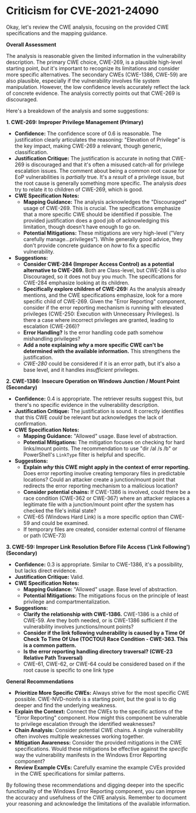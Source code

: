 # Criticism for CVE-2021-24090

Okay, let's review the CWE analysis, focusing on the provided CWE specifications and the mapping guidance.

**Overall Assessment**

The analysis is reasonable given the limited information in the vulnerability description. The primary CWE choice, CWE-269, is a plausible high-level starting point, *but* it's important to recognize its limitations and consider more specific alternatives. The secondary CWEs (CWE-1386, CWE-59) are also plausible, especially if the vulnerability involves file system manipulation. However, the low confidence levels accurately reflect the lack of concrete evidence.  The analysis correctly points out that CWE-269 is discouraged.

Here's a breakdown of the analysis and some suggestions:

**1. CWE-269: Improper Privilege Management (Primary)**

*   **Confidence:** The confidence score of 0.6 is reasonable. The justification clearly articulates the reasoning: "Elevation of Privilege" is the key impact, making CWE-269 a relevant, though generic, classification.
*   **Justification Critique:**  The justification is accurate in noting that CWE-269 is discouraged and that it's often a misused catch-all for privilege escalation issues. The comment about being a common root cause for EoP vulnerabilities is *partially* true. It's a *result* of a privilege issue, but the root cause is generally something more specific. The analysis *does* try to relate it to children of CWE-269, which is good.
*   **CWE Specification Notes:**
    *   **Mapping Guidance:** The analysis acknowledges the "Discouraged" usage of CWE-269.  This is crucial. The specifications emphasize that a more specific CWE should be identified if possible. The provided justification does a good job of acknowledging this limitation, though doesn't have enough to go on.
    *   **Potential Mitigations:** These mitigations are very high-level ("Very carefully manage...privileges").  While generally good advice, they don't provide concrete guidance on *how* to fix a specific vulnerability.
*   **Suggestions:**
    *   **Consider CWE-284 (Improper Access Control) as a potential alternative to CWE-269.** Both are Class-level, but CWE-284 is *also* Discouraged, so it does not buy you much. The specifications for CWE-284 emphasize looking at its children.
    *   **Specifically explore children of CWE-269:**  As the analysis already mentions, and the CWE specifications emphasize, look for a more specific child of CWE-269. Given the "Error Reporting" component, consider if the error reporting mechanism is running with elevated privileges (CWE-250: Execution with Unnecessary Privileges). Is there a case where incorrect privileges are granted, leading to escalation (CWE-266)?
    *   **Error Handling?** Is the error handling code path somehow mishandling privileges?
    *   **Add a note explaining *why* a more specific CWE can't be determined with the available information.** This strengthens the justification.
    *   *CWE-280* could be considered if it is an error path, but it's also a base level, and it handles *insufficient* privileges.

**2. CWE-1386: Insecure Operation on Windows Junction / Mount Point (Secondary)**

*   **Confidence:** 0.4 is appropriate. The retriever results suggest this, but there's no specific evidence in the vulnerability description.
*   **Justification Critique:** The justification is sound. It correctly identifies that this CWE *could* be relevant but acknowledges the lack of confirmation.
*   **CWE Specification Notes:**
    *   **Mapping Guidance:** "Allowed" usage. Base level of abstraction.
    *   **Potential Mitigations:** The mitigation focuses on checking for hard links/mount points. The recommendation to use "dir /al /s /b" or PowerShell's `LinkType` filter is helpful and specific.
*   **Suggestions:**
    *   **Explain *why* this CWE might apply in the context of error reporting.**  Does error reporting involve creating temporary files in predictable locations?  Could an attacker create a junction/mount point that redirects the error reporting mechanism to a malicious location?
    *   **Consider potential chains:** If CWE-1386 is involved, could there be a race condition (CWE-362 or CWE-367) where an attacker replaces a legitimate file with a junction/mount point *after* the system has checked the file's initial state?
    *   CWE-65 (Windows Hard Link) is a more specific option than CWE-59 and could be examined.
    *   If temporary files are created, consider external control of filename or path (CWE-73)

**3. CWE-59: Improper Link Resolution Before File Access ('Link Following') (Secondary)**

*   **Confidence:** 0.3 is appropriate. Similar to CWE-1386, it's a possibility, but lacks direct evidence.
*   **Justification Critique:** Valid.
*   **CWE Specification Notes:**
    *   **Mapping Guidance:** "Allowed" usage. Base level of abstraction.
    *   **Potential Mitigations:** The mitigations focus on the principle of least privilege and compartmentalization.
*   **Suggestions:**
    *   **Clarify the relationship with CWE-1386.** CWE-1386 is a child of CWE-59.  Are they both needed, or is CWE-1386 sufficient if the vulnerability involves junctions/mount points?
    *   **Consider if the link following vulnerability is caused by a Time Of Check To Time Of Use (TOCTOU) Race Condition - CWE-363. This is a common pattern.**
    *   **Is the error reporting handling directory traversal? (CWE-23 Relative Path Traversal)**
    *    CWE-61, CWE-62, or CWE-64 could be considered based on if the root cause is specific to one link type

**General Recommendations**

*   **Prioritize More Specific CWEs:** Always strive for the most specific CWE possible.  CWE-NVD-noinfo is a starting point, but the goal is to dig deeper and find the underlying weakness.
*   **Explain the Context:**  Connect the CWEs to the specific actions of the "Error Reporting" component. How might this component be vulnerable to privilege escalation through the identified weaknesses?
*   **Chain Analysis:** Consider potential CWE chains. A single vulnerability often involves multiple weaknesses working together.
*   **Mitigation Awareness:** Consider the provided mitigations in the CWE specifications. Would these mitigations be effective against the *specific* way the vulnerability manifests in the Windows Error Reporting component?
*   **Review Example CVEs:**  Carefully examine the example CVEs provided in the CWE specifications for similar patterns.

By following these recommendations and digging deeper into the specific functionality of the Windows Error Reporting component, you can improve the accuracy and usefulness of the CWE analysis. Remember to document your reasoning and acknowledge the limitations of the available information.